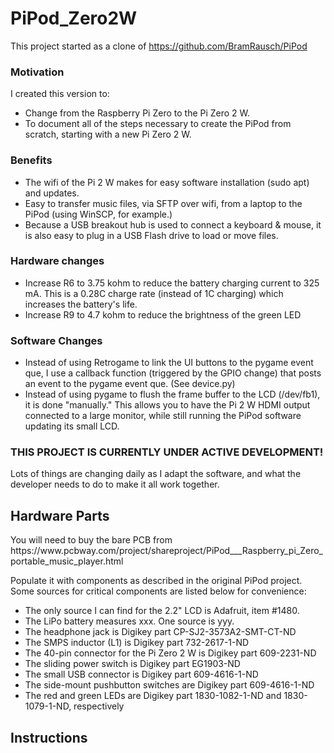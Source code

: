 # PiPod_Zero2W
This project started as a clone of https://github.com/BramRausch/PiPod
<H3>Motivation</H3>
<p>I created this version to:</p>
<ul><li>Change from the Raspberry Pi Zero to the Pi Zero 2 W.</li>
<li>To document all of the steps necessary to create the PiPod from scratch, starting with a new Pi Zero 2 W.</li></ul>
<H3>Benefits</H3>
<ul><li>The wifi of the Pi 2 W makes for easy software installation (sudo apt) and updates.</li>
<li>Easy to transfer music files, via SFTP over wifi, from a laptop to the PiPod (using WinSCP, for example.)</li>
<li>Because a USB breakout hub is used to connect a keyboard & mouse, it is also easy to plug in a USB Flash drive to load or move files.</li></ul>
<H3>Hardware changes</H3>
<ul><li>Increase R6 to 3.75 kohm to reduce the battery charging current to 325 mA. This is a 0.28C charge rate (instead of 1C charging) which increases the battery's life.</li>
<li>Increase R9 to 4.7 kohm to reduce the brightness of the green LED</li></ul>
<H3>Software Changes</H3>
<ul><li>Instead of using Retrogame to link the UI buttons to the pygame event que, I use a callback function (triggered by the GPIO change) that posts an event to the pygame event que. (See device.py)</li><li>Instead of using pygame to flush the frame buffer to the LCD (/dev/fb1), it is done "manually." This allows you to have the Pi 2 W HDMI output connected to a large monitor, while still running the PiPod software updating its small LCD.</li></ul>
<H3>THIS PROJECT IS CURRENTLY UNDER ACTIVE DEVELOPMENT!</H3>
<p>Lots of things are changing daily as I adapt the software, and what the developer needs to do to make it all work together.</p>
<H2>Hardware Parts</H2>
<p>You will need to buy the bare PCB from https://www.pcbway.com/project/shareproject/PiPod___Raspberry_pi_Zero_portable_music_player.html</p>
<p>Populate it with components as described in the original PiPod project. Some sources for critical components are listed below for convenience:</p>
<ul><li>The only source I can find for the 2.2" LCD is Adafruit, item #1480.</li>
<li>The LiPo battery measures xxx. One source is yyy.</li>
<li>The headphone jack is Digikey part CP-SJ2-3573A2-SMT-CT-ND</li>
<li>The SMPS inductor (L1) is Digikey part 732-2617-1-ND</li>
<li>The 40-pin connector for the Pi Zero 2 W is Digikey part 609-2231-ND</li>
<li>The sliding power switch is Digikey part EG1903-ND</li>
<li>The small USB connector is Digikey part 609-4616-1-ND</li>
<li>The side-mount pushbutton switches are Digikey part 609-4616-1-ND</li>
<li>The red and green LEDs are Digikey part 1830-1082-1-ND and 1830-1079-1-ND, respectively</li></ul>
<H2>Instructions</H2>

